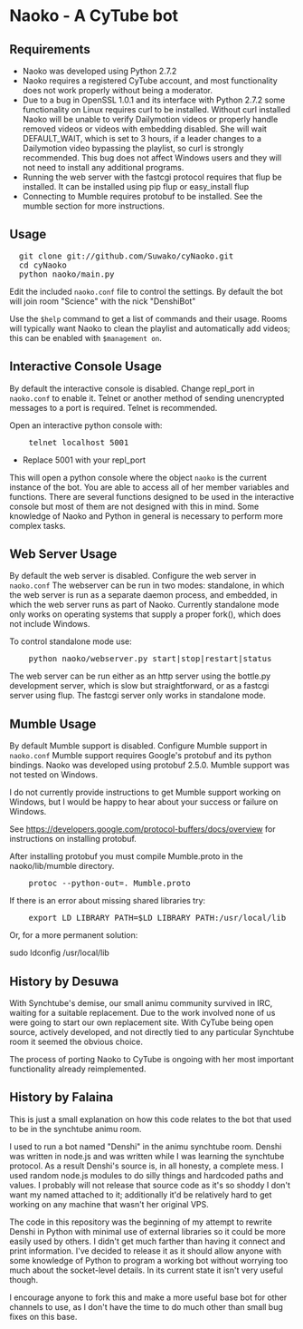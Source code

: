 # Naoko - A CyTube bot

## Requirements
- Naoko was developed using Python 2.7.2
- Naoko requires a registered CyTube account, and most functionality does not work properly without being a moderator.
- Due to a bug in OpenSSL 1.0.1 and its interface with Python 2.7.2 some functionality on Linux requires curl to be installed.
    Without curl installed Naoko will be unable to verify Dailymotion videos or properly handle removed videos or videos with embedding disabled.
    She will wait DEFAULT_WAIT, which is set to 3 hours, if a leader changes to a Dailymotion video bypassing the playlist, so curl is strongly recommended.
    This bug does not affect Windows users and they will not need to install any additional programs.
- Running the web server with the fastcgi protocol requires that flup be installed. It can be installed using pip flup or easy\_install flup
- Connecting to Mumble requires protobuf to be installed. See the mumble section for more instructions.

## Usage
<pre>
  git clone git://github.com/Suwako/cyNaoko.git
  cd cyNaoko
  python naoko/main.py
</pre>

Edit the included `naoko.conf` file to control the settings. By default the bot will join room "Science" with the nick "DenshiBot"

Use the `$help` command to get a list of commands and their usage. Rooms will typically want Naoko to clean the playlist and automatically add videos; this can be enabled with `$management on`.

## Interactive Console Usage
By default the interactive console is disabled. Change repl\_port in `naoko.conf` to enable it.
Telnet or another method of sending unencrypted messages to a port is required. Telnet is recommended.

Open an interactive python console with:
<pre>
    telnet localhost 5001
</pre>
- Replace 5001 with your repl\_port

This will open a python console where the object `naoko` is the current instance of the bot. You are able to access all of her member variables and functions. There are several functions designed to be used in the interactive console but most of them are not designed with this in mind. Some knowledge of Naoko and Python in general is necessary to perform more complex tasks.

## Web Server Usage
By default the web server is disabled. Configure the web server in `naoko.conf`
The webserver can be run in two modes: standalone, in which the web server is run as a separate daemon process, and embedded, in which the web server runs as part of Naoko.
Currently standalone mode only works on operating systems that supply a proper fork(), which does not include Windows.

To control standalone mode use:
<pre>
    python naoko/webserver.py start|stop|restart|status
</pre>

The web server can be run either as an http server using the bottle.py development server, which is slow but straightforward, or as a fastcgi server using flup. The fastcgi server only works in standalone mode. 

## Mumble Usage
By default Mumble support is disabled. Configure Mumble support in `naoko.conf`
Mumble support requires Google's protobuf and its python bindings.
Naoko was developed using protobuf 2.5.0. Mumble support was not tested on Windows.

I do not currently provide instructions to get Mumble support working on Windows, but I would be happy to hear about your success or failure on Windows.

See https://developers.google.com/protocol-buffers/docs/overview for instructions on installing protobuf.

After installing protobuf you must compile Mumble.proto in the naoko/lib/mumble directory.

<pre>
    protoc --python-out=. Mumble.proto
</pre>

If there is an error about missing shared libraries try:

<pre>
    export LD_LIBRARY_PATH=$LD_LIBRARY_PATH:/usr/local/lib
</pre>

Or, for a more permanent solution:

</pre>
    sudo ldconfig /usr/local/lib
</pre>


## History by Desuwa
With Synchtube's demise, our small animu community survived in IRC, waiting for a suitable replacement. Due to the work involved none of us were going to start our own replacement site. With CyTube being open source, actively developed, and not directly tied to any particular Synchtube room it seemed the obvious choice.

The process of porting Naoko to CyTube is ongoing with her most important functionality already reimplemented.

## History by Falaina
This is just a small explanation on how this code relates to the bot that used to be in the synchtube animu room.

I used to run a bot named "Denshi" in the animu synchtube room. Denshi was written in node.js and was written while I was learning the synchtube protocol. As a result Denshi's source is, in all honesty, a complete mess. I used random node.js modules to do silly things and hardcoded paths and values. I probably will not release that source code as it's so shoddy I don't want my named attached to it; additionally it'd be relatively hard to get working on any machine that wasn't her original VPS.

The code in this repository was the beginning of my attempt to rewrite Denshi in Python with minimal use of external libraries so it could be more easily used by others. I didn't get much farther than having it connect and print information. I've decided to release it as it should allow anyone with some knowledge of Python to program a working bot without worrying too much about the socket-level details. In its current state it isn't very useful though.

I encourage anyone to fork this and make a more useful base bot for other channels to use, as I don't have the time to do much other than small bug fixes on this base.
